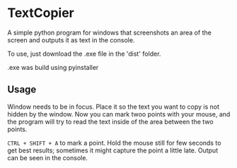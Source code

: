 # TextCopier
 
A simple python program for windows that screenshots an area of the screen and outputs it as text in the console. 

To use, just download the .exe file in the 'dist' folder.

.exe was build using pyinstaller

## Usage
Window needs to be in focus. Place it so the text you want to copy is not hidden by the window. Now you can mark twoo points with your mouse, and the program will try to read the text inside of the area between the two points.

`CTRL + SHIFT + A` to mark a point. Hold the mouse still for few seconds to get best results; sometimes it might capture the point a little late.
Output can be seen in the console.
